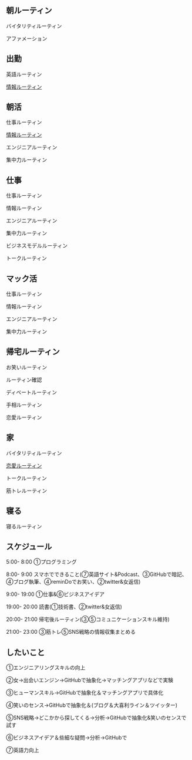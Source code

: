 ## 朝ルーティン

バイタリティルーティン

アファメーション

## 出勤

英語ルーティン

[情報ルーティン](https://github.com/KetunikuLab/manual/blob/master/010.Affirmation/010.毎日ルーティン/情報のみかた、伝え方.md)

## 朝活

仕事ルーティン

[情報ルーティン](https://github.com/KetunikuLab/manual/blob/master/010.Affirmation/010.毎日ルーティン/情報のみかた、伝え方.md)

エンジニアルーティン

集中力ルーティン


## 仕事

仕事ルーティン

情報ルーティン

エンジニアルーティン

集中力ルーティン

ビジネスモデルルーティン

トークルーティン


## マック活

仕事ルーティン

情報ルーティン

エンジニアルーティン

集中力ルーティン


## 帰宅ルーティン

お笑いルーティン

ルーティン確認

ディベートルーティン

手相ルーティン

恋愛ルーティン


## 家

バイタリティルーティン

[恋愛ルーティン](https://github.com/KetunikuLab/manual/blob/master/020.%E3%83%92%E3%83%A5%E3%83%BC%E3%83%9E%E3%83%B3%E3%82%B9%E3%82%AD%E3%83%AB/050.%E6%81%8B%E6%84%9B/030.%E3%83%8A%E3%83%B3%E3%83%91%E7%B3%BB/ACS%E3%83%95%E3%82%A7%E3%83%BC%E3%82%BA.md)

トークルーティン

筋トレルーティン


## 寝る

寝るルーティン



## スケジュール

5:00- 8:00   ①プログラミング

8:00- 9:00   スマホでできること(⑦英語サイト&Podcast、③GitHubで暗記、④ブログ執筆、④reminDoでお笑い、②twitter&女返信)

9:00- 19:00  ①仕事&⑥ビジネスアイデア

19:00- 20:00 読書(①技術書、②twitter&女返信)

20:00- 21:00 帰宅後ルーティン(③⑤コミュニケーションスキル維持)

21:00- 23:00 ③筋トレ⑤SNS戦略の情報収集まとめる

## したいこと

①エンジニアリングスキルの向上

②女->出会いエンジン->GitHubで抽象化->マッチングアプリなどで実験

③ヒューマンスキル->GitHubで抽象化＆マッチングアプリで具体化

④笑いのセンス->GitHubで抽象化＆(ブログ＆大喜利ライン＆ツイッター)

⑤SNS戦略->どこかから探してくる->分析->GitHubで抽象化&笑いのセンスで試す

⑥ビジネスアイデア＆些細な疑問->分析->GitHubで

⑦英語力向上
